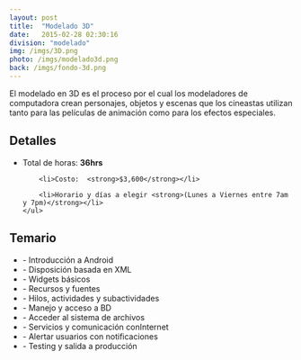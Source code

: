 ```yaml
---
layout: post
title:  "Modelado 3D"
date:   2015-02-28 02:30:16
division: "modelado"
img: /imgs/3D.png
photo: /imgs/modelado3d.png
back: /imgs/fondo-3d.png
---
```

<div class="aside aside-1">
	El modelado en 3D es el proceso por el cual los modeladores de computadora crean personajes, objetos y escenas que los cineastas utilizan tanto para las películas de animación como para los efectos especiales.
</div>
<div class="main">
	<h2>Detalles</h2>
	<ul>
		<li>Total de horas: <strong>36hrs</strong></li>

		<li>Costo:  <strong>$3,600</strong></li>

		<li>Horario y días a elegir <strong>(Lunes a Viernes entre 7am y 7pm)</strong></li>
	</ul>
</div>
<div class="aside aside-2">
	<h2>Temario</h2>
	<ul>
		<li>- Introducción a Android</li>
		<li>- Disposición basada en XML</li>
		<li>- Widgets básicos</li>
		<li>- Recursos y fuentes</li>
		<li>- Hilos, actividades y subactividades</li>
		<li>- Manejo y acceso a BD</li>
		<li>- Acceder al sistema de archivos</li>
		<li>- Servicios y comunicación conInternet</li>
		<li>- Alertar usuarios con notificaciones</li>
		<li>- Testing y salida a producción</li>
	</ul>
</div>
